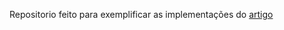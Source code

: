 Repositorio feito para exemplificar as implementações do [artigo](https://medium.com/@joaovitorswbr/automatizando-o-uso-do-cdktable-2189729d427d)
